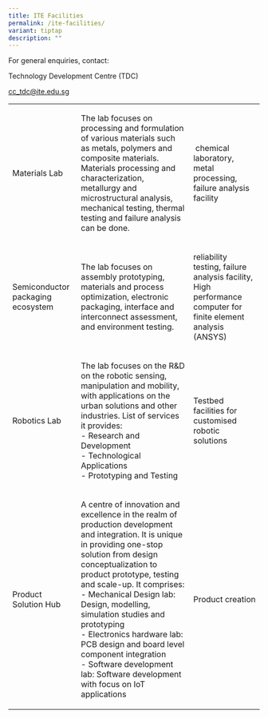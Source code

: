 ```yaml
---
title: ITE Facilities
permalink: /ite-facilities/
variant: tiptap
description: ""
---
```

<p>For general enquiries, contact:</p>
<p>Technology Development Centre (TDC)</p>
<p><a href="mailto:cc_tdc@ite.edu.sg" rel="noopener noreferrer nofollow" target="_blank">cc_tdc@ite.edu.sg</a>
</p>
<table style="minWidth: 75px">
<colgroup>
<col>
<col>
<col>
</colgroup>
<tbody>
<tr>
<td rowspan="1" colspan="1">
<p>Materials Lab</p>
</td>
<td rowspan="1" colspan="1">
<p>The lab focuses on processing and formulation of various materials such
as metals, polymers and composite materials. Materials processing and characterization,
metallurgy and microstructural analysis, mechanical testing, thermal testing
and failure analysis can be done.
<br>
</p>
</td>
<td rowspan="1" colspan="1">
<p>&nbsp;chemical laboratory, metal processing, failure analysis facility</p>
</td>
</tr>
<tr>
<td rowspan="1" colspan="1">
<p>Semiconductor packaging ecosystem</p>
</td>
<td rowspan="1" colspan="1">
<p>The lab focuses on assembly prototyping, materials and process optimization,
electronic packaging, interface and interconnect assessment, and environment
testing.&nbsp;</p>
</td>
<td rowspan="1" colspan="1">
<p>reliability testing, failure analysis facility, High performance computer
for finite element analysis (ANSYS)</p>
</td>
</tr>
<tr>
<td rowspan="1" colspan="1">
<p>Robotics Lab</p>
</td>
<td rowspan="1" colspan="1">
<p>The lab focuses on the R&amp;D on the robotic sensing, manipulation and
mobility, with applications on the urban solutions and other industries.
List of services it provides:
<br>- Research and Development
<br>- Technological Applications
<br>- Prototyping and Testing</p>
</td>
<td rowspan="1" colspan="1">
<p>Testbed facilities for customised robotic solutions</p>
</td>
</tr>
<tr>
<td rowspan="1" colspan="1">
<p>Product Solution Hub</p>
</td>
<td rowspan="1" colspan="1">
<p>A centre of innovation and excellence in the realm of production development
and integration. It is unique in providing one-stop solution from design
conceptualization to product prototype, testing and scale-up. It comprises:
<br>- Mechanical Design lab: Design, modelling, simulation studies and prototyping
<br>- Electronics hardware lab: PCB design and board level component integration
<br>- Software development lab: Software development with focus on IoT applications
<br>
</p>
</td>
<td rowspan="1" colspan="1">
<p>Product creation</p>
</td>
</tr>
</tbody>
</table>
<p></p>